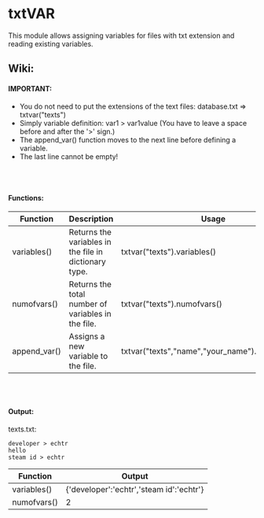 # txtVAR
This module allows assigning variables for files with txt extension and reading existing variables.
<br>

## Wiki:


#### IMPORTANT:
 - You do not need to put the extensions of the text files: database.txt => txtvar("texts") 
 - Simply variable definition: var1 > var1value (You have to leave a space before and after the '>' sign.)
 - The append_var() function moves to the next line before defining a variable.
 - The last line cannot be empty!


<br>
<br>


#### Functions:

| Function | Description | Usage |
| --- | --- | --- |
| variables() | Returns the variables in the file in dictionary type. | txtvar("texts").variables() |
| numofvars() | Returns the total number of variables in the file. | txtvar("texts").numofvars() |
| append_var() | Assigns a new variable to the file. | txtvar("texts","name","your_name").append_var() |

<br>
<br>

#### Output:

texts.txt:
```
developer > echtr
hello
steam id > echtr
```

| Function | Output |
| --- | --- |
| variables() | {'developer':'echtr','steam id':'echtr'} |
| numofvars() | 2 |
